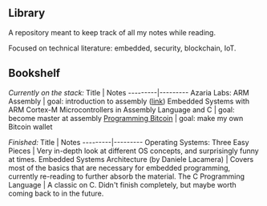 ## Library

A repository meant to keep track of all my notes while reading. 

Focused on technical literature: embedded, security, blockchain, IoT.

## Bookshelf

_Currently on the stack:_
Title |  Notes
---------|---------
 Azaria Labs: ARM Assembly | goal: introduction to assembly ([link](https://azeria-labs.com/writing-arm-assembly-part-1/)) 
 Embedded Systems with ARM Cortex-M Microcontrollers in Assembly Language and C | goal: become master at assembly
 [Programming Bitcoin](https://github.com/maksimdrachov/my-library/tree/master/programming-bitcoin) | goal: make my own Bitcoin wallet


_Finished:_
Title |  Notes
---------|---------
 Operating Systems: Three Easy Pieces | Very in-depth look at different OS concepts, and surprisingly funny at times.
 Embedded Systems Architecture (by Daniele Lacamera) | Covers most of the basics that are necessary for embedded programming, currently re-reading to further absorb the material. 
 The C Programming Language | A classic on C. Didn't finish completely, but maybe worth coming back to in the future. 
 